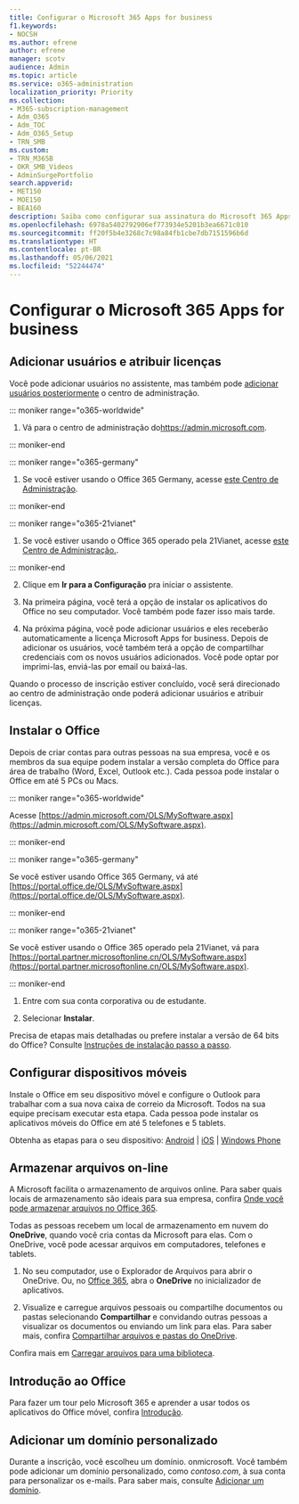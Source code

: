 ```yaml
---
title: Configurar o Microsoft 365 Apps for business
f1.keywords:
- NOCSH
ms.author: efrene
author: efrene
manager: scotv
audience: Admin
ms.topic: article
ms.service: o365-administration
localization_priority: Priority
ms.collection:
- M365-subscription-management
- Adm_O365
- Adm_TOC
- Adm_O365_Setup
- TRN_SMB
ms.custom:
- TRN_M365B
- OKR_SMB_Videos
- AdminSurgePortfolio
search.appverid:
- MET150
- MOE150
- BEA160
description: Saiba como configurar sua assinatura do Microsoft 365 Apps for business.
ms.openlocfilehash: 6978a5402792906ef773934e5201b3ea6671c010
ms.sourcegitcommit: ff20f5b4e3268c7c98a84fb1cbe7db7151596b6d
ms.translationtype: HT
ms.contentlocale: pt-BR
ms.lasthandoff: 05/06/2021
ms.locfileid: "52244474"
---
```

# <a name="set-up-microsoft-365-apps-for-business"></a>Configurar o Microsoft 365 Apps for business

## <a name="add-users-and-assign-licenses"></a>Adicionar usuários e atribuir licenças

Você pode adicionar usuários no assistente, mas também pode [adicionar usuários posteriormente](../add-users/add-users.md) o centro de administração.

 ::: moniker range="o365-worldwide"

1. Vá para o centro de administração do<a href="https://go.microsoft.com/fwlink/p/?linkid=2024339" target="_blank">https://admin.microsoft.com</a>.

::: moniker-end

::: moniker range="o365-germany"

1. Se você estiver usando o Office 365 Germany, acesse [este Centro de Administração](https://go.microsoft.com/fwlink/p/?linkid=848041).

::: moniker-end

::: moniker range="o365-21vianet"

1. Se você estiver usando o Office 365 operado pela 21Vianet, acesse [este Centro de Administração.](https://go.microsoft.com/fwlink/p/?linkid=850627).

::: moniker-end 

2. Clique em **Ir para a Configuração** pra iniciar o assistente.

3. Na primeira página, você terá a opção de instalar os aplicativos do Office no seu computador. Você também pode fazer isso mais tarde.

3. Na próxima página, você pode adicionar usuários e eles receberão automaticamente a licença Microsoft Apps for business. Depois de adicionar os usuários, você também terá a opção de compartilhar credenciais com os novos usuários adicionados. Você pode optar por imprimi-las, enviá-las por email ou baixá-las.

 Quando o processo de inscrição estiver concluído, você será direcionado ao centro de administração onde poderá adicionar usuários e atribuir licenças. 

## <a name="install-office"></a>Instalar o Office

Depois de criar contas para outras pessoas na sua empresa, você e os membros da sua equipe podem instalar a versão completa do Office para área de trabalho (Word, Excel, Outlook etc.). Cada pessoa pode instalar o Office em até 5 PCs ou Macs.
  
::: moniker range="o365-worldwide"

Acesse [https://admin.microsoft.com/OLS/MySoftware.aspx](https://admin.microsoft.com/OLS/MySoftware.aspx).

::: moniker-end

::: moniker range="o365-germany"

Se você estiver usando Office 365 Germany, vá até [https://portal.office.de/OLS/MySoftware.aspx](https://portal.office.de/OLS/MySoftware.aspx).

::: moniker-end

::: moniker range="o365-21vianet"

Se você estiver usando o Office 365 operado pela 21Vianet, vá para [https://portal.partner.microsoftonline.cn/OLS/MySoftware.aspx](https://portal.partner.microsoftonline.cn/OLS/MySoftware.aspx).

::: moniker-end

1. Entre com sua conta corporativa ou de estudante.

2. Selecionar **Instalar**.

Precisa de etapas mais detalhadas ou prefere instalar a versão de 64 bits do Office? Consulte [Instruções de instalação passo a passo](https://support.microsoft.com/office/4414eaaf-0478-48be-9c42-23adc4716658#BKMK_InstallSteps).
  
## <a name="set-up-mobile"></a>Configurar dispositivos móveis

Instale o Office em seu dispositivo móvel e configure o Outlook para trabalhar com a sua nova caixa de correio da Microsoft. Todos na sua equipe precisam executar esta etapa. Cada pessoa pode instalar os aplicativos móveis do Office em até 5 telefones e 5 tablets. 
  
Obtenha as etapas para o seu dispositivo: [Android](https://support.microsoft.com/office/6ef2ebf2-fc2d-474a-be4a-5a801365c87f) | [iOS](https://support.microsoft.com/office/0402b37e-49c4-4419-a030-f34c2013041f) | [Windows Phone](https://support.microsoft.com/office/9bccc8b8-a321-4d0d-a45e-6e06a3438e43)
  
## <a name="store-files-online"></a>Armazenar arquivos on-line

A Microsoft facilita o armazenamento de arquivos online. Para saber quais locais de armazenamento são ideais para sua empresa, confira [Onde você pode armazenar arquivos no Office 365](../../business-video/store-files.md).
  
Todas as pessoas recebem um local de armazenamento em nuvem do **OneDrive**, quando você cria contas da Microsoft para elas. Com o OneDrive, você pode acessar arquivos em computadores, telefones e tablets.
  
1. No seu computador, use o Explorador de Arquivos para abrir o OneDrive. Ou, no [Office 365](https://www.office.com), abra o **OneDrive** no inicializador de aplicativos.

2. Visualize e carregue arquivos pessoais ou compartilhe documentos ou pastas selecionando **Compartilhar** e convidando outras pessoas a visualizar os documentos ou enviando um link para elas. Para saber mais, confira [Compartilhar arquivos e pastas do OneDrive](https://support.microsoft.com/office/9fcc2f7d-de0c-4cec-93b0-a82024800c07#OS_Type=OneDrive_-_Business).
  
Confira mais em [Carregar arquivos para uma biblioteca](https://support.microsoft.com/office/da549fb1-1fcb-4167-87d0-4693e93cb7a0).
  
## <a name="get-started-using-office"></a>Introdução ao Office

Para fazer um tour pelo Microsoft 365 e aprender a usar todos os aplicativos do Office móvel, confira [Introdução](../admin-overview/get-started-with-office-365.md).

## <a name="add-a-custom-domain"></a>Adicionar um domínio personalizado

Durante a inscrição, você escolheu um domínio. onmicrosoft. Você também pode adicionar um domínio personalizado, como *contoso.com*, à sua conta para personalizar os e-mails. Para saber mais, consulte [Adicionar um domínio](add-domain.md).